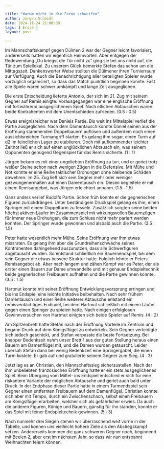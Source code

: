 ```yaml
---

title: "Warum nicht in die Ferne schweifen"
author: Jürgen Schmidt
date: 2024-11-24 21:00:00
tags: [ Erste ]
layout: post

---
```


Im Mannschaftskampf gegen Dülmen 2 war der Gegner leicht favorisiert, andererseits hatten wir eigentlich Heimvorteil. Aber entgegen der Redewendung „Du kriegst die Tür nicht zu“ ging sie bei uns nicht auf, die Tür zum Spiellokal. Zu unserem Glück bemerkte Stefan das schon um die Mittagszeit. Dankenswerter Weise stellten die Dülmener ihren Turnierraum zur Verfügung. Auch die Benachrichtigung aller beteiligten Spieler wurde vorzüglich organisiert, so dass das Match pünktlich beginnen konnte. Fast alle Spiele waren schwer umkämpft und lange Zeit ausgeglichen.

<!-- continue -->

Die erste Entscheidung lieferte Antonio, der sich im 21. Zug mit seinem Gegner auf Remis einigte. Vorausgegangen war eine englische Eröffnung mit fortwährend ausgeglichenem Spiel. Nach etlichen Abtauschen waren beide Kontrahenten mit dem Unentschieden zufrieden. (0.5 : 0.5)

Etwas ereignisreicher war Daniels Partie. Bis weit ins Mittelspiel verlief die Partie ausgeglichen. Nach dem Damentausch konnte Daniel seinen aus der Eröffnung stammenden Doppelbauern auflösen und außerdem noch einen aussichtsreichen Turmangriff starten. Es gelang ihm sogar, einen Turm auf d2 im feindlichen Lager zu etablieren. Doch mit aufkommender leichter Zeitnot ließ er sich auf einen unglücklichen Abtausch ein, was seinem Opponenten genügend Gegenspiel für das Remis sicherte. (1 : 1)

Jürgen bekam es mit einer ungeliebten Eröffnung zu tun, und er geriet trotz weißer Steine schon nach wenigen Zügen in die Defensive. Mit Mühe und Not konnte er eine Reihe taktischer Drohungen ohne bleibende Schäden abwehren. Im 25. Zug ließ sich sein Gegner mehr oder weniger gezwungenermaßen auf einen Damentausch ein. Diesen begleitete er mit einem Remisangebot, was Jürgen erleichtert annahm. (1.5 : 1.5)

Ganz anders verlief Rudolfs Partie. Schon früh konnte er die gegnerischen Figuren zurückdrängen. Unter beständigem Druckspiel gelang es ihm, einen Springer mit einem Doppelturm zu fesseln. Zusätzlich sorgten seine beiden höchst aktiven Läufer im Zusammenspiel mit wirkungsvollen Bauernzügen für immer neue Drohungen, die zum Schluss nicht mehr pariert werden konnten. Der Springer wurde gewonnen und alsbald auch die Partie. (2.5 : 1.5)

Peter hatte wesentlich mehr Mühe. Seine Eröffnung war ihm etwas missraten. Es gelang ihm aber die Grundreihenschwäche seines Kontrahenten dahingehend auszunutzen, dass alle Schwerfiguren abgetauscht wurden. So entstand schließlich ein Bauernendspiel, bei dem sein Gegner die etwas bessere Struktur hatte. Folglich lehnte er Peters Remisangebot ab. Aber nach langem und zähen Kampf war es Peter, der als erster einen Bauern zur Dame umwandelte und mit genauer Endspieltechnik beide gegnerischen Freibauern aufhalten und die Partie gewinnen konnte. (3.5 : 1.5)

Hartmut konnte mit seiner Eröffnung Entwicklungsvorsprung erringen und bis ins Endspiel eine leichte Initiative beibehalten. Nach sehr frühem Damentausch und einer Reihe weiterer Abtausche entstand ein remisverdächtiges Endspiel, bei dem Hartmut schließlich mit einem Läufer gegen einen Springer zu spielen hatte. Nach einigen erfolglosen Gewinnversuchen von Hartmut einigten sich beide Spieler auf Remis. (4 : 2)

Am Spitzenbrett hatte Stefan nach der Eröffnung Vorteile im Zentrum und begann Druck auf dem Königsflügel zu entwickeln. Sein Gegner verteidigte sich jedoch geschickt, und Stefan verpasste die beste Fortsetzung. Bei knapper Bedenkzeit nahm unser Brett 1 aus der guten Stellung heraus einen Bauern am Damenflügel mit, und die Damen wurden getauscht. Leider übersah Stefan dann bei wenig Bedenkzeit eine Springergabel, die einen Turm kostete. Er gab auf und gratulierte seinem Gegner zum Sieg. (4 : 3)

Jetzt lag es an Christian, den Mannschaftssieg sicherzustellen. Nach der ihm unbeliebten französischen Eröffnung hatte er ein stets ausgeglichenes Spiel. Beim Übergang vom Mittel- ins Endspiel entschied er sich für eine riskantere Variante der möglichen Abtausche und geriet auch bald unter Druck. In der Endphase dieser Partie hatte in einem Turmendspiel sein Gegner einen entfernten Freibauern auf dem Damenflügel. Christian konnte sich aber mit Tempo, durch ein Zwischenschach, selbst einen Freibauern am Königsflügel erarbeiten, welcher sich als gefährlicher erwies. Da auch die anderen Figuren, Könige und Bauern, günstig für ihn standen, konnte er das Spiel mit feiner Endspieltechnik gewinnen. (5 : 3)

Nach nunmehr drei Siegen stehen wir überraschend weit vorne in der Tabelle, und können uns vielleicht höhere Ziele als den Abstiegskampf setzen. Andererseits kommen die ganz schweren Gegner noch, beginnend mit Beelen 2, aber erst im nächsten Jahr, so dass wir nun entspannt Weihnachten feiern können.
